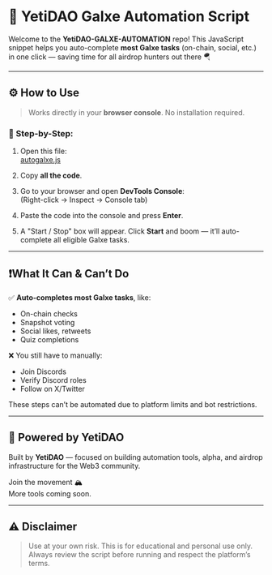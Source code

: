 # 🧠 YetiDAO Galxe Automation Script

Welcome to the **YetiDAO-GALXE-AUTOMATION** repo! This JavaScript snippet helps you auto-complete **most Galxe tasks** (on-chain, social, etc.) in one click — saving time for all airdrop hunters out there 🪂

---

## ⚙️ How to Use

> Works directly in your **browser console**. No installation required.

### 📌 Step-by-Step:

1. Open this file:  
   [autogalxe.js](https://github.com/cryptodai3/YetiDAO-GALXE-AUTOMATION/blob/main/autogalxe.js)

2. Copy **all the code**.

3. Go to your browser and open **DevTools Console**:  
   (Right-click → Inspect → Console tab)

4. Paste the code into the console and press **Enter**.

5. A "Start / Stop" box will appear. Click **Start** and boom — it’ll auto-complete all eligible Galxe tasks.

---

## ❗What It Can & Can’t Do

✅ **Auto-completes most Galxe tasks**, like:
- On-chain checks
- Snapshot voting
- Social likes, retweets
- Quiz completions

❌ You still have to manually:
- Join Discords
- Verify Discord roles
- Follow on X/Twitter

These steps can’t be automated due to platform limits and bot restrictions.

---

## 🧠 Powered by YetiDAO

Built by **YetiDAO** — focused on building automation tools, alpha, and airdrop infrastructure for the Web3 community.

Join the movement 🏔️  
More tools coming soon.

---

## ⚠️ Disclaimer

> Use at your own risk. This is for educational and personal use only. Always review the script before running and respect the platform’s terms.


